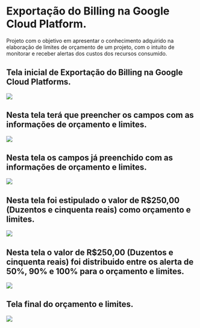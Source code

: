 # Exportação do Billing na Google Cloud Platform.

Projeto com o objetivo em apresentar o conhecimento adquirido na elaboração de limites de orçamento de um projeto, com o intuito de monitorar e receber alertas dos custos dos recursos consumido.

## Tela inicial de Exportação do Billing na Google Cloud Platforms.

![](https://github.com/andrerj2000/Dio_DevOps_Banco_Carrefour/blob/main/Defini%C3%A7%C3%A3o_de_Or%C3%A7amento_de_Billing_na_Google_Cloud_Platform/Tela01.png)

## Nesta tela terá que preencher os campos com as informações de orçamento e limites.

![](https://github.com/andrerj2000/Dio_DevOps_Banco_Carrefour/blob/main/Defini%C3%A7%C3%A3o_de_Or%C3%A7amento_de_Billing_na_Google_Cloud_Platform/Tela02.png)

## Nesta tela os campos já preenchido com as informações de orçamento e limites.

![](https://github.com/andrerj2000/Dio_DevOps_Banco_Carrefour/blob/main/Defini%C3%A7%C3%A3o_de_Or%C3%A7amento_de_Billing_na_Google_Cloud_Platform/Tela03.png)

## Nesta tela foi estipulado o valor de R$250,00 (Duzentos e cinquenta reais) como orçamento e limites.

![](https://github.com/andrerj2000/Dio_DevOps_Banco_Carrefour/blob/main/Defini%C3%A7%C3%A3o_de_Or%C3%A7amento_de_Billing_na_Google_Cloud_Platform/Tela04.png)

## Nesta tela o valor de R$250,00 (Duzentos e cinquenta reais) foi distribuido entre os alerta de 50%, 90% e 100% para o orçamento e limites.

![](https://github.com/andrerj2000/Dio_DevOps_Banco_Carrefour/blob/main/Defini%C3%A7%C3%A3o_de_Or%C3%A7amento_de_Billing_na_Google_Cloud_Platform/Tela05.png)

## Tela final do orçamento e limites.

![](https://github.com/andrerj2000/Dio_DevOps_Banco_Carrefour/blob/main/Defini%C3%A7%C3%A3o_de_Or%C3%A7amento_de_Billing_na_Google_Cloud_Platform/Tela06.png)
